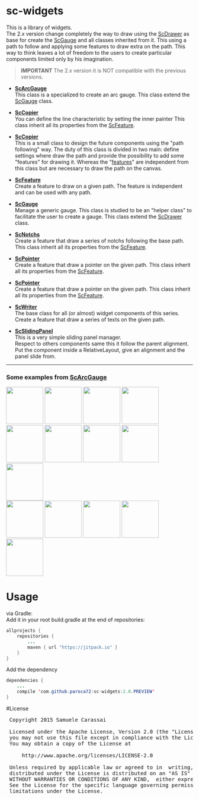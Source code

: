 # sc-widgets
This is a library of widgets.<br />
The 2.x version change completely the way to draw using the [ScDrawer](..\sc-drawer\ScDrawer.md) as base for create the [ScGauge](..\sc-gauge\ScGauge.md) and all classes inherited from it.
This using a path to follow and applying some features to draw extra on the path.
This way to think leaves a lot of freedom to the users to create particular components limited only by his imagination. 

> **IMPORTANT**
> The 2.x version it is NOT compatible with the previous versions.


- **[ScArcGauge](sc-arcgauge\ScArcGauge.md)**<br />
This class is a specialized to create an arc gauge.
This class extend the [ScGauge](..\sc-gauge\ScGauge.md) class.

- **[ScCopier](sc-copier\ScCopier.md)**<br />
You can define the line characteristic by setting the inner painter
This class inherit all its properties from the [ScFeature](sc-feature\ScFeature.md).

- **[ScCopier](sc-drawer\ScDrawer.md)**<br />
This is a small class to design the future components using the "path following" way.
The duty of this class is divided in two main: define settings where draw the path and provide the possibility to add some "features" for drawing it.
Whereas the "[features](sc-feature\ScFeature.md)" are independent from this class but are necessary to draw the path on the canvas.

- **[ScFeature](sc-feature\ScFeature.md)**<br />
Create a feature to draw on a given path.
The feature is independent and can be used with any path.

- **[ScGauge](sc-gauge\ScGauge.md)**<br />
Manage a generic gauge.
This class is studied to be an "helper class" to facilitate the user to create a gauge.
This class extend the [ScDrawer](sc-drawer\ScDrawer.md) class.

- **[ScNotchs](sc-notchs\ScNotchs.md)**<br />
Create a feature that draw a series of notchs following the base path.
This class inherit all its properties from the [ScFeature](sc-feature\ScFeature.md).

- **[ScPointer](sc-pointer\ScPointer.md)**<br />
Create a feature that draw a pointer on the given path.
This class inherit all its properties from the [ScFeature](sc-feature\ScFeature.md).

- **[ScPointer](sc-pointer\ScPointer.md)**<br />
Create a feature that draw a pointer on the given path.
This class inherit all its properties from the [ScFeature](sc-feature\ScFeature.md).

- **[ScWriter](sc-widget\ScWriter.md)**<br />
The base class for all (or almost) widget components of this series.
Create a feature that draw a series of texts on the given path.

- **[ScSlidingPanel](sc-slidingpanel\ScSlidingPanel.md)**<br />
This is a very simple sliding panel manager.<br />
Respect to others components same this it follow the parent alignment.
Put the component inside a RelativeLayout, give an alignment and the panel slide from.


---
### Some examples from **[ScArcGauge](sc-arcgauge\ScArcGauge.md)**

<img src="https://github.com/Paroca72/sc-widgets/blob/master/raw/scgauge/f-01.jpg" height="100px" />
<img src="https://github.com/Paroca72/sc-widgets/blob/master/raw/scgauge/f-02.jpg" height="100px" />
<img src="https://github.com/Paroca72/sc-widgets/blob/master/raw/scgauge/f-03.jpg" height="100px" />
<img src="https://github.com/Paroca72/sc-widgets/blob/master/raw/scgauge/f-04.jpg" height="100px" />
<br />
<img src="https://github.com/Paroca72/sc-widgets/blob/master/raw/scgauge/i-01.jpg" height="100px" />
<img src="https://github.com/Paroca72/sc-widgets/blob/master/raw/scgauge/i-02.jpg" height="100px" />
<img src="https://github.com/Paroca72/sc-widgets/blob/master/raw/scgauge/i-03.jpg" height="100px" />
<img src="https://github.com/Paroca72/sc-widgets/blob/master/raw/scgauge/i-04.jpg" height="100px" />
<img src="https://github.com/Paroca72/sc-widgets/blob/master/raw/scgauge/i-05.jpg" height="100px" />
<br />
<img src="https://github.com/Paroca72/sc-widgets/blob/master/raw/scgauge/n-01.jpg" height="100px" />
<img src="https://github.com/Paroca72/sc-widgets/blob/master/raw/scgauge/n-02.jpg" height="100px" />
<img src="https://github.com/Paroca72/sc-widgets/blob/master/raw/scgauge/n-03.jpg" height="100px" />
<img src="https://github.com/Paroca72/sc-widgets/blob/master/raw/scgauge/n-04.jpg" height="100px" />
<img src="https://github.com/Paroca72/sc-widgets/blob/master/raw/scgauge/n-05.jpg" height="100px" />


# Usage

via Gradle:
<br />
Add it in your root build.gradle at the end of repositories:
```java
allprojects {
	repositories {
		...
		maven { url "https://jitpack.io" }
	}
}
```

Add the dependency
```java
dependencies {
    ...
    compile 'com.github.paroca72:sc-widgets:2.0.PREVIEW'
}
```


#License
<pre>
 Copyright 2015 Samuele Carassai

 Licensed under the Apache License, Version 2.0 (the "License");
 you may not use this file except in compliance with the License.
 You may obtain a copy of the License at

     http://www.apache.org/licenses/LICENSE-2.0

 Unless required by applicable law or agreed to in  writing, software
 distributed under the License is distributed on an "AS IS" BASIS,
 WITHOUT WARRANTIES OR CONDITIONS OF ANY KIND,  either express or implied.
 See the License for the specific language governing permissions and
 limitations under the License.
</pre>
